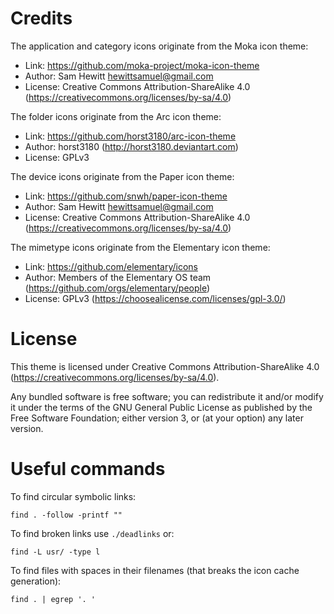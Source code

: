 
Credits
=======

The application and category icons originate from the Moka icon theme:

* Link: https://github.com/moka-project/moka-icon-theme
* Author: Sam Hewitt <hewittsamuel@gmail.com>
* License: Creative Commons Attribution-ShareAlike 4.0 (https://creativecommons.org/licenses/by-sa/4.0)

The folder icons originate from the Arc icon theme:

* Link: https://github.com/horst3180/arc-icon-theme
* Author: horst3180 (http://horst3180.deviantart.com)
* License: GPLv3

The device icons originate from the Paper icon theme:

* Link: https://github.com/snwh/paper-icon-theme
* Author: Sam Hewitt <hewittsamuel@gmail.com>
* License: Creative Commons Attribution-ShareAlike 4.0 (https://creativecommons.org/licenses/by-sa/4.0)

The mimetype icons originate from the Elementary icon theme:

* Link: https://github.com/elementary/icons
* Author: Members of the Elementary OS team (https://github.com/orgs/elementary/people)
* License: GPLv3 (https://choosealicense.com/licenses/gpl-3.0/)

License
=======

This theme is licensed under Creative Commons Attribution-ShareAlike 4.0 (https://creativecommons.org/licenses/by-sa/4.0).

Any bundled software is free software; you can redistribute it and/or modify it under the terms of the GNU General Public License as published by the Free Software Foundation; either version 3, or (at your option) any later version.

Useful commands
===============

To find circular symbolic links:

	find . -follow -printf ""

To find broken links use `./deadlinks` or:

	find -L usr/ -type l

To find files with spaces in their filenames (that breaks the icon cache generation):

	find . | egrep '. '
